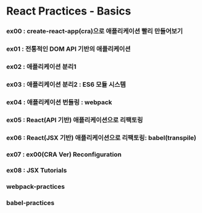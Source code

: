 # React Practices - Basics

### ex00 : create-react-app(cra)으로 애플리케이션 빨리 만들어보기
### ex01 : 전통적인 DOM API 기반의 애플리케이션
### ex02 : 애플리케이션 분리1
### ex03 : 애플리케이션 분리2 : ES6 모듈 시스템
### ex04 : 애플리케이션 번들링 : webpack
### ex05 : React(API 기반) 애플리케이션으로 리팩토링
### ex06 : React(JSX 기반) 애플리케이션으로 리팩토링: babel(transpile)
### ex07 : ex00(CRA Ver) Reconfiguration
### ex08 : JSX Tutorials
### webpack-practices
### babel-practices